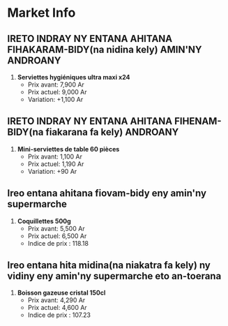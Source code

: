 # Market Info

## IRETO INDRAY NY ENTANA AHITANA FIHAKARAM-BIDY(na nidina kely) AMIN'NY ANDROANY

1. **Serviettes hygiéniques ultra maxi x24**
   - Prix avant: 7,900 Ar
   - Prix actuel: 9,000 Ar
   - Variation: +1,100 Ar

## IRETO INDRAY NY ENTANA AHITANA FIHENAM-BIDY(na fiakarana fa kely) ANDROANY

1. **Mini-serviettes de table 60 pièces**
   - Prix avant: 1,100 Ar
   - Prix actuel: 1,190 Ar
   - Variation: +90 Ar

## Ireo entana ahitana fiovam-bidy eny amin'ny supermarche

1. **Coquillettes 500g**
   - Prix avant: 5,500 Ar
   - Prix actuel: 6,500 Ar
   - Indice de prix : 118.18

## Ireo entana hita midina(na niakatra fa kely) ny vidiny eny amin'ny supermarche eto an-toerana

1. **Boisson gazeuse cristal 150cl**
   - Prix avant: 4,290 Ar
   - Prix actuel: 4,600 Ar
   - Indice de prix : 107.23

